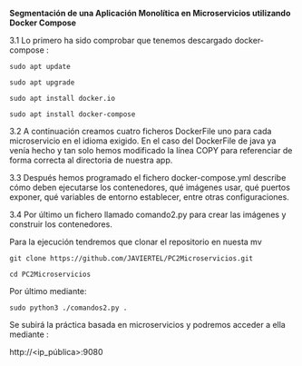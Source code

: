 **Segmentación de una Aplicación Monolítica en Microservicios utilizando Docker Compose**

3.1 Lo primero ha sido comprobar que tenemos descargado docker-compose :
```
sudo apt update 

sudo apt upgrade 

sudo apt install docker.io 

sudo apt install docker-compose 
```
3.2 A continuación creamos cuatro ficheros DockerFile uno para cada microservicio en el idioma exigido. En el caso del DockerFile de java ya venía hecho y tan solo hemos modificado la línea COPY para referenciar de forma correcta al directoria de nuestra app. 

3.3 Después hemos programado el fichero docker-compose.yml describe cómo deben ejecutarse los contenedores, qué imágenes usar, qué puertos exponer, qué variables de entorno establecer, entre otras configuraciones. 

3.4 Por último un fichero llamado comando2.py para crear las imágenes y construir los contenedores. 

Para la ejecución tendremos que clonar el repositorio en nuesta mv
```
git clone https://github.com/JAVIERTEL/PC2Microservicios.git 
```
```
cd PC2Microservicios
```
Por último mediante:
```
sudo python3 ./comandos2.py . 
```
Se subirá la práctica basada en microservicios y podremos acceder a ella mediante : 

http://<ip_pública>:9080 




 
